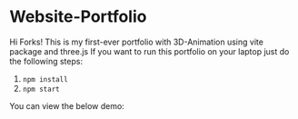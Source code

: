 # Website-Portfolio

Hi Forks!
This is my first-ever portfolio with 3D-Animation using vite package and three.js
If you want to run this portfolio on your laptop just do the following steps:
1. `npm install`
2. `npm start`

You can view the below demo:
